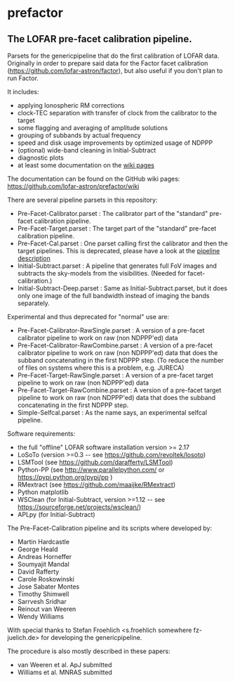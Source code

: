 # prefactor
## The LOFAR pre-facet calibration pipeline.

Parsets for the genericpipeline that do the first calibration of LOFAR data. Originally in order 
to prepare said data for the Factor facet calibration (https://github.com/lofar-astron/factor), but 
also useful if you don't plan to run Factor.

It includes:
* applying Ionospheric RM corrections
* clock-TEC separation with transfer of clock from the calibrator to the target
* some flagging and averaging of amplitude solutions
* grouping of subbands by actual frequency
* speed and disk usage improvements by optimized usage of NDPPP
* (optional) wide-band cleaning in Initial-Subtract 
* diagnostic plots
* at least some documentation on the [wiki pages](https://github.com/lofar-astron/prefactor/wiki)

The documentation can be found on the GitHub wiki pages: https://github.com/lofar-astron/prefactor/wiki

There are several pipeline parsets in this repository:
* Pre-Facet-Calibrator.parset : The calibrator part of the "standard" pre-facet calibration pipeline. 
* Pre-Facet-Target.parset : The target part of the "standard" pre-facet calibration pipeline. 
* Pre-Facet-Cal.parset : One parset calling first the calibrator and then the target pipelines. This is deprecated, please have a look at the [pipeline description](https://github.com/lofar-astron/prefactor/wiki/Documentation%3A-Pipelines#pre-facet-cal)
* Initial-Subtract.parset : A pipeline that generates full FoV images and subtracts the sky-models from the visibilities. (Needed for facet-calibration.)
* Initial-Subtract-Deep.parset : Same as Initial-Subtract.parset, but it does only one image of the full bandwidth instead of imaging the bands separately.

Experimental and thus deprecated for "normal" use are:
* Pre-Facet-Calibrator-RawSingle.parset : A version of a pre-facet calibrator pipeline to work on raw (non NDPPP'ed) data
* Pre-Facet-Calibrator-RawCombine.parset : A version of a pre-facet calibrator pipeline to work on raw (non NDPPP'ed) data that does the subband concatenating in the first NDPPP step. (To reduce the number of files on systems where this is a problem, e.g. JURECA)
* Pre-Facet-Target-RawSingle.parset : A version of a pre-facet target pipeline to work on raw (non NDPPP'ed) data
* Pre-Facet-Target-RawCombine.parset : A version of a pre-facet target pipeline to work on raw (non NDPPP'ed) data that does the subband concatenating in the first NDPPP step.
* Simple-Selfcal.parset : As the name says, an experimental selfcal pipeline.

Software requirements:
* the full "offline" LOFAR software installation version >= 2.17
* LoSoTo (version >=0.3 -- see https://github.com/revoltek/losoto)
* LSMTool (see https://github.com/darafferty/LSMTool)
* Python-PP (see http://www.parallelpython.com/ or https://pypi.python.org/pypi/pp )
* RMextract (see https://github.com/maaijke/RMextract)
* Python matplotlib
* WSClean (for Initial-Subtract, version >=1.12 -- see https://sourceforge.net/projects/wsclean/)
* APLpy (for Initial-Subtract)

The Pre-Facet-Calibration pipeline and its scripts where developed by:
* Martin Hardcastle <mjh somewhere extragalactic.info>
* George Heald <heald somewhere astron.nl>
* Andreas Horneffer <ahorneffer somewhere mpifr-bonn.mpg.de>
* Soumyajit Mandal <mandal somewhere strw.leidenuniv.nl>
* David Rafferty <drafferty somewhere hs.uni-hamburg.de>
* Carole Roskowinski <carosko gmail.com>
* Jose Sabater Montes <jsm somewhere iaa.es>
* Timothy Shimwell <shimwell somewhere strw.leidenuniv.nl>
* Sarrvesh Sridhar <sarrvesh somewhere astro.rug.nl>
* Reinout van Weeren <rvanweeren somewhere cfa.harvard.edu>
* Wendy Williams <wwilliams somewhere strw.leidenuniv.nl>

With special thanks to Stefan Froehlich <s.froehlich somewhere fz-juelich.de> for developing the 
genericpipeline.

The procedure is also mostly described in these papers:
* van Weeren et al. ApJ submitted
* Williams et al. MNRAS submitted


